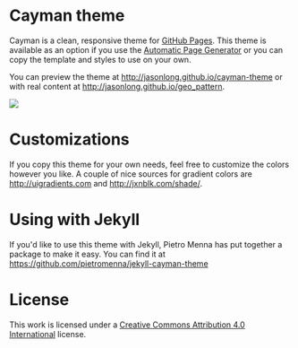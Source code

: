 # Cayman theme

Cayman is a clean, responsive theme for [GitHub Pages](https://pages.github.com). This theme is available as an option if you use the [Automatic Page Generator](https://help.github.com/articles/creating-pages-with-the-automatic-generator/) or you can copy the template and styles to use on your own.

You can preview the theme at http://jasonlong.github.io/cayman-theme or with real content at http://jasonlong.github.io/geo_pattern.

![](http://cl.ly/image/1T3r3d18311V/content)

# Customizations

If you copy this theme for your own needs, feel free to customize the colors however you like. A couple of nice sources for gradient colors are http://uigradients.com and http://jxnblk.com/shade/.

# Using with Jekyll

If you'd like to use this theme with Jekyll, Pietro Menna has put together a package to make it easy. You can find it at https://github.com/pietromenna/jekyll-cayman-theme

# License

This work is licensed under a [Creative Commons Attribution 4.0 International](http://creativecommons.org/licenses/by/4.0/) license.
   



   